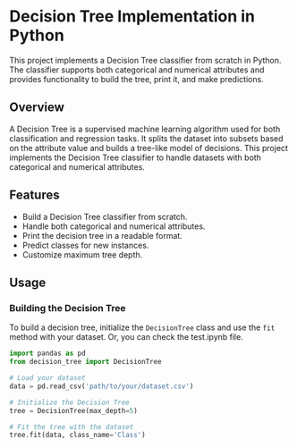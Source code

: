 # Decision Tree Implementation in Python

This project implements a Decision Tree classifier from scratch in Python. The classifier supports both categorical and numerical attributes and provides functionality to build the tree, print it, and make predictions.

## Overview

A Decision Tree is a supervised machine learning algorithm used for both classification and regression tasks. It splits the dataset into subsets based on the attribute value and builds a tree-like model of decisions. This project implements the Decision Tree classifier to handle datasets with both categorical and numerical attributes.

## Features

- Build a Decision Tree classifier from scratch.
- Handle both categorical and numerical attributes.
- Print the decision tree in a readable format.
- Predict classes for new instances.
- Customize maximum tree depth.

## Usage

### Building the Decision Tree

To build a decision tree, initialize the `DecisionTree` class and use the `fit` method with your dataset. Or, you can check the test.ipynb file.

```python
import pandas as pd
from decision_tree import DecisionTree

# Load your dataset
data = pd.read_csv('path/to/your/dataset.csv')

# Initialize the Decision Tree
tree = DecisionTree(max_depth=5)

# Fit the tree with the dataset
tree.fit(data, class_name='Class')
```
